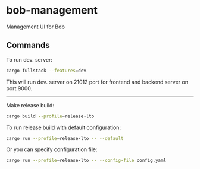 # bob-management

Management UI for Bob

## Commands

To run dev. server:

```sh
cargo fullstack --features=dev
```

This will run dev. server on 21012 port for frontend and backend server on port 9000.

---

Make release build:

```sh
cargo build --profile=release-lto
```

To run release build with default configuration:

```sh
cargo run --profile=release-lto -- --default
```

Or you can specify configuration file:

```sh
cargo run --profile=release-lto -- --config-file config.yaml
```
